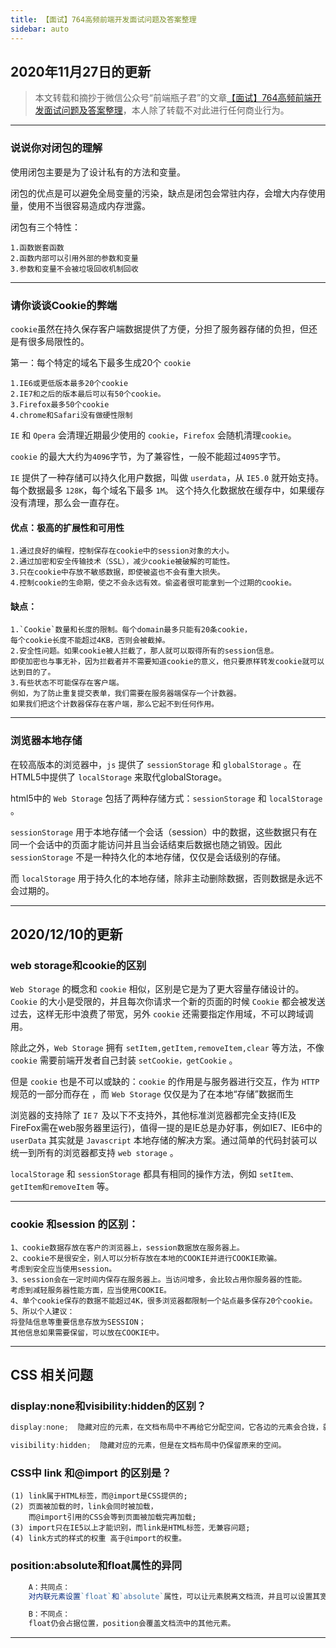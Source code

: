 ```yaml
---
title: 【面试】764高频前端开发面试问题及答案整理
sidebar: auto
---
```

<style>
    .go-to-top {
        display: block !important;
    }
</style>

## 2020年11月27日的更新
>本文转载和摘抄于微信公众号“前端瓶子君”的文章[【面试】764高频前端开发面试问题及答案整理](https://mp.weixin.qq.com/s/Dyjb7DZBqTsykIdOTZxTPg)，本人除了转载不对此进行任何商业行为。
***
### **说说你对闭包的理解**

使用闭包主要是为了设计私有的方法和变量。

闭包的优点是可以避免全局变量的污染，缺点是闭包会常驻内存，会增大内存使用量，使用不当很容易造成内存泄露。

闭包有三个特性：

    1.函数嵌套函数
    2.函数内部可以引用外部的参数和变量
    3.参数和变量不会被垃圾回收机制回收

***

### **请你谈谈Cookie的弊端**

`cookie`虽然在持久保存客户端数据提供了方便，分担了服务器存储的负担，但还是有很多局限性的。

第一：每个特定的域名下最多生成20个 `cookie`

    1.IE6或更低版本最多20个cookie
    2.IE7和之后的版本最后可以有50个cookie。
    3.Firefox最多50个cookie
    4.chrome和Safari没有做硬性限制

`IE` 和 `Opera` 会清理近期最少使用的 `cookie`，`Firefox` 会随机清理`cookie`。

`cookie` 的最大大约为`4096`字节，为了兼容性，一般不能超过`4095`字节。

`IE` 提供了一种存储可以持久化用户数据，叫做 `userdata`，从 `IE5.0` 就开始支持。每个数据最多 `128K`，每个域名下最多 `1M`。
这个持久化数据放在缓存中，如果缓存没有清理，那么会一直存在。

#### **优点：极高的扩展性和可用性**  
    1.通过良好的编程，控制保存在cookie中的session对象的大小。
    2.通过加密和安全传输技术（SSL），减少cookie被破解的可能性。
    3.只在cookie中存放不敏感数据，即使被盗也不会有重大损失。
    4.控制cookie的生命期，使之不会永远有效。偷盗者很可能拿到一个过期的cookie。

#### **缺点：**
    1.`Cookie`数量和长度的限制。每个domain最多只能有20条cookie，
    每个cookie长度不能超过4KB，否则会被截掉。
    2.安全性问题。如果cookie被人拦截了，那人就可以取得所有的session信息。
    即使加密也与事无补，因为拦截者并不需要知道cookie的意义，他只要原样转发cookie就可以达到目的了。
    3.有些状态不可能保存在客户端。
    例如，为了防止重复提交表单，我们需要在服务器端保存一个计数器。
    如果我们把这个计数器保存在客户端，那么它起不到任何作用。
***

### **浏览器本地存储**

在较高版本的浏览器中，`js` 提供了 `sessionStorage` 和 `globalStorage` 。在HTML5中提供了 `localStorage` 来取代globalStorage。

html5中的 `Web Storage` 包括了两种存储方式：`sessionStorage` 和 `localStorage` 。

`sessionStorage` 用于本地存储一个会话（session）中的数据，这些数据只有在同一个会话中的页面才能访问并且当会话结束后数据也随之销毁。因此 `sessionStorage` 不是一种持久化的本地存储，仅仅是会话级别的存储。

而 `localStorage` 用于持久化的本地存储，除非主动删除数据，否则数据是永远不会过期的。
***

## 2020/12/10的更新
### **web storage和cookie的区别**
`Web Storage` 的概念和 `cookie` 相似，区别是它是为了更大容量存储设计的。`Cookie` 的大小是受限的，并且每次你请求一个新的页面的时候 `Cookie` 都会被发送过去，这样无形中浪费了带宽，另外 `cookie` 还需要指定作用域，不可以跨域调用。

除此之外，`Web Storage` 拥有 `setItem,getItem,removeItem,clear` 等方法，不像 `cookie` 需要前端开发者自己封装 `setCookie，getCookie` 。

但是 `cookie` 也是不可以或缺的：`cookie` 的作用是与服务器进行交互，作为 `HTTP` 规范的一部分而存在 ，而 `Web Storage` 仅仅是为了在本地“存储”数据而生

浏览器的支持除了 `IE７` 及以下不支持外，其他标准浏览器都完全支持(IE及FireFox需在web服务器里运行)，值得一提的是IE总是办好事，例如IE7、IE6中的 `userData` 其实就是 `Javascript` 本地存储的解决方案。通过简单的代码封装可以统一到所有的浏览器都支持 `web storage` 。

`localStorage` 和 `sessionStorage` 都具有相同的操作方法，例如 `setItem、getItem和removeItem` 等。

***
### **cookie 和session 的区别：**

    1、cookie数据存放在客户的浏览器上，session数据放在服务器上。
    2、cookie不是很安全，别人可以分析存放在本地的COOKIE并进行COOKIE欺骗。
    考虑到安全应当使用session。
    3、session会在一定时间内保存在服务器上。当访问增多，会比较占用你服务器的性能。
    考虑到减轻服务器性能方面，应当使用COOKIE。
    4、单个cookie保存的数据不能超过4K，很多浏览器都限制一个站点最多保存20个cookie。
    5、所以个人建议：
    将登陆信息等重要信息存放为SESSION；
    其他信息如果需要保留，可以放在COOKIE中。

***

## **CSS 相关问题**

### **display:none和visibility:hidden的区别？**
```JavaScript
display:none;  隐藏对应的元素，在文档布局中不再给它分配空间，它各边的元素会合拢，就当他从来不存在。

visibility:hidden;  隐藏对应的元素，但是在文档布局中仍保留原来的空间。
```
### **CSS中 link 和@import 的区别是？**

    (1) link属于HTML标签，而@import是CSS提供的; 
    (2) 页面被加载的时，link会同时被加载，
        而@import引用的CSS会等到页面被加载完再加载;
    (3) import只在IE5以上才能识别，而link是HTML标签，无兼容问题; 
    (4) link方式的样式的权重 高于@import的权重。

### **position:absolute和float属性的异同**
```JavaScript
    A：共同点：
    对内联元素设置`float`和`absolute`属性，可以让元素脱离文档流，并且可以设置其宽高。

    B：不同点：
    float仍会占据位置，position会覆盖文档流中的其他元素。
```
***


